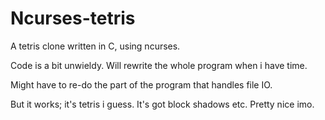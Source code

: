 # Ncurses-tetris
A tetris clone written in C, using ncurses.

Code is a bit unwieldy. Will rewrite the whole program when i have time.

Might have to re-do the part of the program that handles file IO.

But it works; it's tetris i guess.
It's got block shadows etc. Pretty nice imo.
